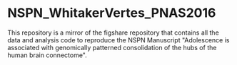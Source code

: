 # NSPN_WhitakerVertes_PNAS2016
This repository is a mirror of the figshare repository that contains all the data and analysis code to reproduce the NSPN Manuscript "Adolescence is associated with genomically patterned consolidation of the hubs of the human brain connectome".
